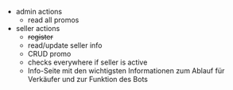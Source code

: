 - admin actions
  - read all promos
- seller actions
  - ~~register~~
  - read/update seller info
  - CRUD promo
  - checks everywhere if seller is active
  - Info-Seite mit den wichtigsten Informationen zum Ablauf für Verkäufer und zur Funktion des Bots
